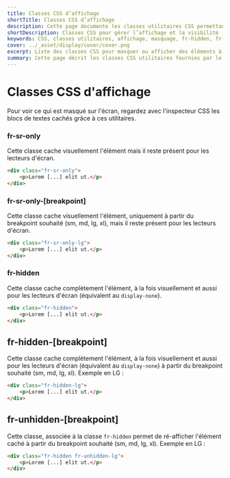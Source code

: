```yaml
---
title: Classes CSS d’affichage
shortTitle: Classes CSS d’affichage
description: Cette page documente les classes utilitaires CSS permettant de contrôler l’affichage ou le masquage d’éléments à l’écran ou pour les technologies d’assistance selon les breakpoints définis par le DSFR.
shortDescription: Classes CSS pour gérer l’affichage et la visibilité
keywords: CSS, classes utilitaires, affichage, masquage, fr-hidden, fr-sr-only, responsive, accessibilité, DSFR, breakpoints
cover: ../_asset/display/cover/cover.png
excerpt: Liste des classes CSS pour masquer ou afficher des éléments à l’écran ou pour les lecteurs d’écran selon les points de rupture.
summary: Cette page décrit les classes CSS utilitaires fournies par le Design Système de l’État pour gérer l’affichage conditionnel des éléments. Elle couvre les usages de `fr-sr-only` pour les lecteurs d’écran, `fr-hidden` pour le masquage complet, et leurs variantes responsives en fonction des breakpoints. Elle explique également comment combiner `fr-hidden` avec `fr-unhidden-[breakpoint]` pour un contrôle fin de la visibilité selon les tailles d’écran. Ces classes facilitent la mise en page accessible et adaptative.
---
```


# Classes CSS d'affichage

Pour voir ce qui est masqué sur l'écran, regardez avec l'inspecteur CSS les blocs de textes cachés grâce à ces utilitaires.

### fr-sr-only

Cette classe cache visuellement l'élément mais il reste présent pour les lecteurs d'écran.

```html
<div class="fr-sr-only">
    <p>Lorem [...] elit ut.</p>
</div>
```

### fr-sr-only-[breakpoint]

Cette classe cache visuellement l'élément, uniquement à partir du breakpoint souhaité (sm, md, lg, xl), mais il reste présent pour les lecteurs d'écran.

```html
<div class="fr-sr-only-lg">
    <p>Lorem [...] elit ut.</p>
</div>
```

### fr-hidden

Cette classe cache complètement l'élément, à la fois visuellement et aussi pour les lecteurs d'écran (équivalent au `display-none`).

```html
<div class="fr-hidden">
    <p>Lorem [...] elit ut.</p>
</div>
```

## fr-hidden-[breakpoint]

Cette classe cache complètement l'élément, à la fois visuellement et aussi pour les lecteurs d'écran (équivalent au `display-none`) à partir du breakpoint souhaité (sm, md, lg, xl). Exemple en LG :

```html
<div class="fr-hidden-lg">
    <p>Lorem [...] elit ut.</p>
</div>
```

## fr-unhidden-[breakpoint]

Cette classe, associée à la classe `fr-hidden` permet de ré-afficher l'élément caché à partir du breakpoint souhaité (sm, md, lg, xl). Exemple en LG :

```html
<div class="fr-hidden fr-unhidden-lg">
    <p>Lorem [...] elit ut.</p>
</div>
```
